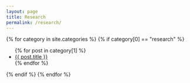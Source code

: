 ```yaml
---
layout: page
title: Research
permalink: /research/
---
```


{% for category in site.categories %}
{% if category[0] == "research" %}
<ul>
{% for post in category[1] %}
<li><a href="{{ post.url }}">{{ post.title }}</a></li>
{% endfor %}
</ul>
{% endif %}
{% endfor %}
